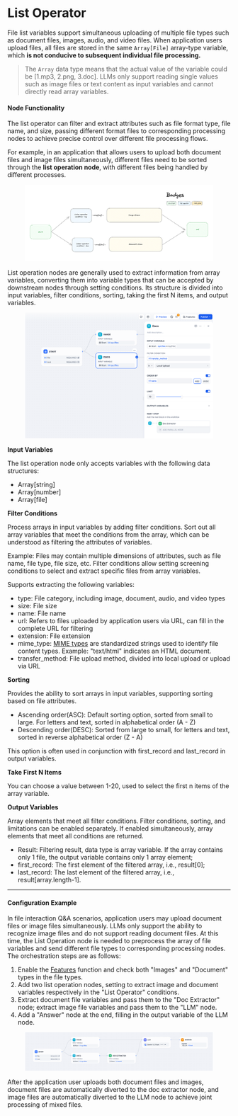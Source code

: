# List Operator

File list variables support simultaneous uploading of multiple file types such as document files, images, audio, and video files. When application users upload files, all files are stored in the same `Array[File]` array-type variable, which **is not conducive to subsequent individual file processing.**

> The `Array` data type means that the actual value of the variable could be \[1.mp3, 2.png, 3.doc]. LLMs only support reading single values such as image files or text content as input variables and cannot directly read array variables.

#### Node Functionality

The list operator can filter and extract attributes such as file format type, file name, and size, passing different format files to corresponding processing nodes to achieve precise control over different file processing flows.

For example, in an application that allows users to upload both document files and image files simultaneously, different files need to be sorted through the **list operation node**, with different files being handled by different processes.

<figure><img src="../../../.gitbook/assets/image (123).png" alt=""><figcaption></figcaption></figure>

List operation nodes are generally used to extract information from array variables, converting them into variable types that can be accepted by downstream nodes through setting conditions. Its structure is divided into input variables, filter conditions, sorting, taking the first N items, and output variables.

<figure><img src="../../../.gitbook/assets/image (132).png" alt=""><figcaption></figcaption></figure>

**Input Variables**

The list operation node only accepts variables with the following data structures:

* Array\[string]
* Array\[number]
* Array\[file]

**Filter Conditions**

Process arrays in input variables by adding filter conditions. Sort out all array variables that meet the conditions from the array, which can be understood as filtering the attributes of variables.

Example: Files may contain multiple dimensions of attributes, such as file name, file type, file size, etc. Filter conditions allow setting screening conditions to select and extract specific files from array variables.

Supports extracting the following variables:

* type: File category, including image, document, audio, and video types
* size: File size
* name: File name
* url: Refers to files uploaded by application users via URL, can fill in the complete URL for filtering
* extension: File extension
* mime\_type: [MIME types](https://datatracker.ietf.org/doc/html/rfc2046) are standardized strings used to identify file content types. Example: "text/html" indicates an HTML document.
* transfer\_method: File upload method, divided into local upload or upload via URL

**Sorting**

Provides the ability to sort arrays in input variables, supporting sorting based on file attributes.

* Ascending order(ASC): Default sorting option, sorted from small to large. For letters and text, sorted in alphabetical order (A - Z)
* Descending order(DESC): Sorted from large to small, for letters and text, sorted in reverse alphabetical order (Z - A)

This option is often used in conjunction with first\_record and last\_record in output variables.

**Take First N Items**

You can choose a value between 1-20, used to select the first n items of the array variable.

**Output Variables**

Array elements that meet all filter conditions. Filter conditions, sorting, and limitations can be enabled separately. If enabled simultaneously, array elements that meet all conditions are returned.

* Result: Filtering result, data type is array variable. If the array contains only 1 file, the output variable contains only 1 array element;
* first\_record: The first element of the filtered array, i.e., result\[0];
* last\_record: The last element of the filtered array, i.e., result\[array.length-1].

***

#### Configuration Example

In file interaction Q\&A scenarios, application users may upload document files or image files simultaneously. LLMs only support the ability to recognize image files and do not support reading document files. At this time, the List Operation node is needed to preprocess the array of file variables and send different file types to corresponding processing nodes. The orchestration steps are as follows:

1. Enable the [Features](../additional-features.md) function and check both "Images" and "Document" types in the file types.
2. Add two list operation nodes, setting to extract image and document variables respectively in the "List Operator" conditions.
3. Extract document file variables and pass them to the "Doc Extractor" node; extract image file variables and pass them to the "LLM" node.
4. Add a "Answer" node at the end, filling in the output variable of the LLM node.

<figure><img src="../../../.gitbook/assets/image (133).png" alt=""><figcaption></figcaption></figure>

After the application user uploads both document files and images, document files are automatically diverted to the doc extractor node, and image files are automatically diverted to the LLM node to achieve joint processing of mixed files.
